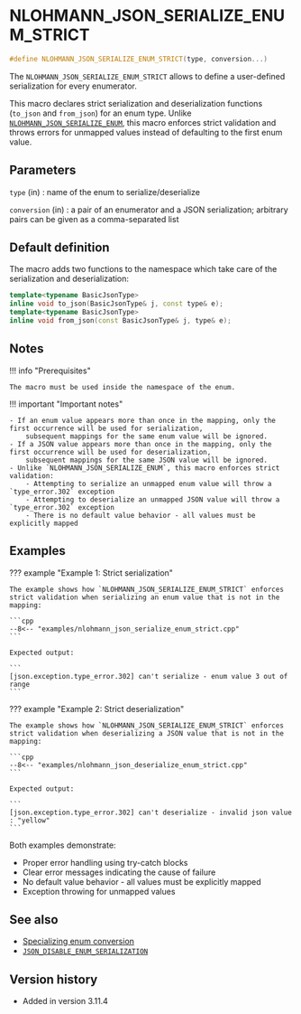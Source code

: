 # NLOHMANN_JSON_SERIALIZE_ENUM_STRICT

```cpp
#define NLOHMANN_JSON_SERIALIZE_ENUM_STRICT(type, conversion...)
```

The `NLOHMANN_JSON_SERIALIZE_ENUM_STRICT` allows to define a user-defined serialization for every enumerator.

This macro declares strict serialization and deserialization functions (`to_json` and `from_json`) for an enum type. 
Unlike [`NLOHMANN_JSON_SERIALIZE_ENUM`](nlohmann_json_serialize_enum.md), this macro enforces strict validation and 
throws errors for unmapped values instead of defaulting to the first enum value.

## Parameters

`type` (in)
:   name of the enum to serialize/deserialize

`conversion` (in)
:   a pair of an enumerator and a JSON serialization; arbitrary pairs can be given as a comma-separated list

## Default definition

The macro adds two functions to the namespace which take care of the serialization and deserialization:

```cpp
template<typename BasicJsonType>
inline void to_json(BasicJsonType& j, const type& e);
template<typename BasicJsonType>
inline void from_json(const BasicJsonType& j, type& e);
```

## Notes

!!! info "Prerequisites"

    The macro must be used inside the namespace of the enum.

!!! important "Important notes"

    - If an enum value appears more than once in the mapping, only the first occurrence will be used for serialization, 
        subsequent mappings for the same enum value will be ignored.
    - If a JSON value appears more than once in the mapping, only the first occurrence will be used for deserialization, 
        subsequent mappings for the same JSON value will be ignored.
    - Unlike `NLOHMANN_JSON_SERIALIZE_ENUM`, this macro enforces strict validation:
        - Attempting to serialize an unmapped enum value will throw a `type_error.302` exception
        - Attempting to deserialize an unmapped JSON value will throw a `type_error.302` exception
        - There is no default value behavior - all values must be explicitly mapped

## Examples

??? example "Example 1: Strict serialization"

    The example shows how `NLOHMANN_JSON_SERIALIZE_ENUM_STRICT` enforces strict validation when serializing an enum value that is not in the mapping:

    ```cpp
    --8<-- "examples/nlohmann_json_serialize_enum_strict.cpp"
    ```

    Expected output:
    
    ```
    [json.exception.type_error.302] can't serialize - enum value 3 out of range
    ```

??? example "Example 2: Strict deserialization"

    The example shows how `NLOHMANN_JSON_SERIALIZE_ENUM_STRICT` enforces strict validation when deserializing a JSON value that is not in the mapping:

    ```cpp
    --8<-- "examples/nlohmann_json_deserialize_enum_strict.cpp"
    ```

    Expected output:
    
    ```
    [json.exception.type_error.302] can't deserialize - invalid json value : "yellow"
    ```

Both examples demonstrate:

- Proper error handling using try-catch blocks
- Clear error messages indicating the cause of failure
- No default value behavior - all values must be explicitly mapped
- Exception throwing for unmapped values

## See also

- [Specializing enum conversion](../../features/enum_conversion.md)
- [`JSON_DISABLE_ENUM_SERIALIZATION`](json_disable_enum_serialization.md)

## Version history

- Added in version 3.11.4
